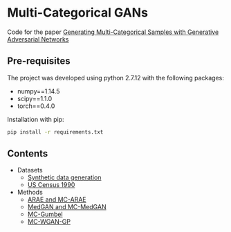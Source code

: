 # Multi-Categorical GANs
Code for the paper [Generating Multi-Categorical Samples with Generative Adversarial Networks](https://arxiv.org/abs/1807.01202)

## Pre-requisites

The project was developed using python 2.7.12 with the following packages:

- numpy==1.14.5
- scipy==1.1.0
- torch==0.4.0

Installation with pip:

```bash
pip install -r requirements.txt
```

## Contents
- Datasets
  - [Synthetic data generation](multi_categorical_gans/datasets/synthetic/)
  - [US Census 1990](multi_categorical_gans/datasets/uscensus/)
- Methods
  - [ARAE and MC-ARAE](multi_categorical_gans/methods/arae/)
  - [MedGAN and MC-MedGAN](multi_categorical_gmethods/medgan/)
  - [MC-Gumbel](multi_categorical_gans/methods/mc_gumbel/)
  - [MC-WGAN-GP](multi_categorical_gans/methods/mc_wgan_gp/)